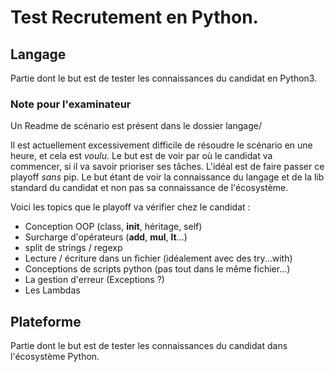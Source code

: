 # Test Recrutement en Python.

## Langage

Partie dont le but est de tester les connaissances du candidat en Python3.

### Note pour l'examinateur

Un Readme de scénario est présent dans le dossier langage/

Il est actuellement excessivement difficile de résoudre le scénario en une heure,
et cela est _voulu_. Le but est de voir par où le candidat va commencer, si il va
savoir prioriser ses tâches. 
L'idéal est de faire passer ce playoff _sans_ pip. Le but étant de voir la connaissance
du langage et de la lib standard du candidat et non pas sa connaissance de l'écosystème.

Voici les topics que le playoff va vérifier chez le candidat : 
* Conception OOP (class, __init__, héritage, self)
* Surcharge d'opérateurs (__add__, __mul__, __lt__...)
* split de strings / regexp
* Lecture / écriture dans un fichier (idéalement avec des try...with)
* Conceptions de scripts python (pas tout dans le même fichier...)
* La gestion d'erreur (Exceptions ?)
* Les Lambdas

## Plateforme

Partie dont le but est de tester les connaissances du candidat dans l'écosystème 
Python.
